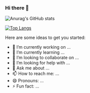 ### Hi there 👋
![Anurag's GitHub stats](https://github-readme-stats.vercel.app/api?username=torvalds&count_private=false)

[![Top Langs](https://github-readme-stats.vercel.app/api/top-langs/?username=tabbleman)](https://github.com/anuraghazra/github-readme-stats)

Here are some ideas to get you started:

- 🔭 I’m currently working on ...
- 🌱 I’m currently learning ...
- 👯 I’m looking to collaborate on ...
- 🤔 I’m looking for help with ...
- 💬 Ask me about ...
- 📫 How to reach me: ...
- 😄 Pronouns: ...
- ⚡ Fun fact: ...
<!--
**Tabbleman/tabbleman** is a ✨ _special_ ✨ repository because its `README.md` (this file) appears on your GitHub profile.
-->
